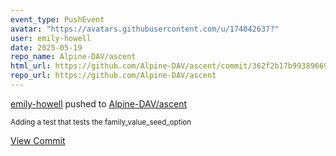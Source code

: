 ```yaml
---
event_type: PushEvent
avatar: "https://avatars.githubusercontent.com/u/174042637?"
user: emily-howell
date: 2025-05-19
repo_name: Alpine-DAV/ascent
html_url: https://github.com/Alpine-DAV/ascent/commit/362f2b17b9938966962a59f8e34f4f885edd844a
repo_url: https://github.com/Alpine-DAV/ascent
---
```


<a href='https://github.com/emily-howell' target='_blank'>emily-howell</a> pushed to <a href='https://github.com/Alpine-DAV/ascent' target='_blank'>Alpine-DAV/ascent</a>

<small>Adding a test that tests the family_value_seed_option</small>

<a href='https://github.com/Alpine-DAV/ascent/commit/362f2b17b9938966962a59f8e34f4f885edd844a' target='_blank'>View Commit</a>